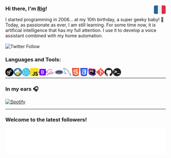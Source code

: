 ### Hi there, I'm <a href="https://twitter.com/rigpga">Rig</a>! <img align="left" alt="French" title="French" width="37px" src="https://raw.githubusercontent.com/pgarig/pgarig/master/.github/images/fr_flag.png" style="float:right" />

I started programming in 2006... at my 10th birthday, a super geeky baby! 👶<br/>
Today, as passionate as ever, I am still learning. For some time now, it is artificial intelligence that has my full attention. I use it to develop a voice assistant combined with my home automation.<br/><br/>
<img alt="Twitter Follow" src="https://img.shields.io/twitter/follow/rigpga?color=%2300acee&label=FOLLOW%20ME%20%28FR%29&style=for-the-badge"><br/>

### Languages and Tools:

<img align="left" alt="Symfony" title="Symfony" width="26px" src="https://raw.githubusercontent.com/pgarig/pgarig/master/.github/images/symfony.jpg" />
<img align="left" alt="Python" title="Python" width="26px" src="https://raw.githubusercontent.com/pgarig/pgarig/master/.github/images/python.png" />
<img align="left" alt="Artificial intelligence" title="Artificial intelligence" width="26px" src="https://raw.githubusercontent.com/pgarig/pgarig/master/.github/images/ai3.png" />
<img align="left" alt="Javascript" title="Javascript" width="26px" src="https://raw.githubusercontent.com/pgarig/pgarig/master/.github/images/javascript.jpg" />
<img align="left" alt="Bootstrap" title="Bootstrap" width="26px" src="https://raw.githubusercontent.com/pgarig/pgarig/master/.github/images/bootstrap.jpg" />
<img align="left" alt="SASS" title="SASS" width="26px" src="https://raw.githubusercontent.com/pgarig/pgarig/master/.github/images/sass.jpg" />
<img align="left" alt="PHP" title="PHP" width="26px" src="https://raw.githubusercontent.com/pgarig/pgarig/master/.github/images/php.jpg" />
<img align="left" alt="MySQL" title="MySQL" width="26px" src="https://raw.githubusercontent.com/pgarig/pgarig/master/.github/images/mysql.jpg" />
<img align="left" alt="HTML5" title="HTML5" width="26px" src="https://raw.githubusercontent.com/pgarig/pgarig/master/.github/images/html.jpg" />
<img align="left" alt="CSS3" title="CSS3" width="26px" src="https://raw.githubusercontent.com/pgarig/pgarig/master/.github/images/css.jpg" />
<img align="left" alt="PhpStorm" title="PhpStorm" width="26px" src="https://raw.githubusercontent.com/pgarig/pgarig/master/.github/images/phpstorm.jpg" />
<img align="left" alt="Git" title="Git" width="26px" src="https://raw.githubusercontent.com/pgarig/pgarig/master/.github/images/git.jpg" />
<img align="left" alt="Github" title="Github" width="26px" src="https://raw.githubusercontent.com/pgarig/pgarig/master/.github/images/github.jpg" />
<img align="left" alt="Sh" title="Sh" width="26px" src="https://raw.githubusercontent.com/pgarig/pgarig/master/.github/images/sh.jpg" /><br/>

---

### In my ears 🎧
[![Spotify](https://spotify-rigpga-pgarig.vercel.app/api/spotify)](https://open.spotify.com/user/bpubqbliim0yrmc9umi3o530m)

---

### Welcome to the latest followers!
<a href="https://twitter.com/rigpga" target="_blank"><img alt="followers" src="https://raw.githubusercontent.com/ValentinGoudet/ValentinGoudet/master/follower.svg"></a>

